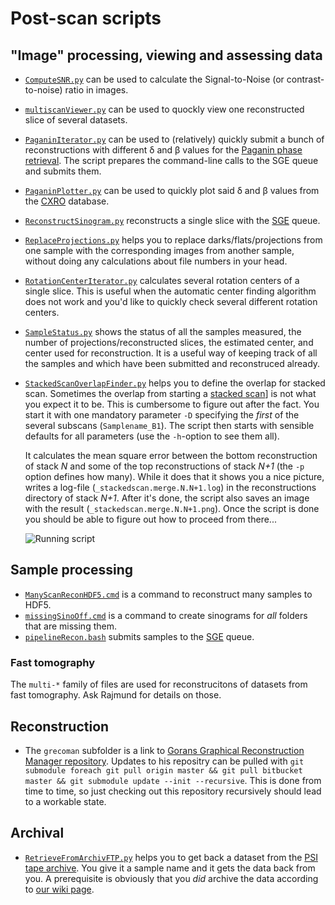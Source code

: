 # Post-scan scripts
## "Image" processing, viewing and assessing data
- [`ComputeSNR.py`]() can be used to calculate the Signal-to-Noise (or contrast-to-noise) ratio in images.
- [`multiscanViewer.py`]() can be used to quockly view one reconstructed slice of several datasets.
- [`PaganinIterator.py`]() can be used to (relatively) quickly submit a bunch of reconstructions with different δ and β values for the [Paganin phase retrieval](http://doi.org/10.1046/j.1365-2818.2002.01010.x).
  The script prepares the command-line calls to the SGE queue and submits them.
- [`PaganinPlotter.py`]() can be used to quickly plot said δ and β values from the [CXRO](http://henke.lbl.gov/optical_constants/) database.
- [`ReconstructSinogram.py`]() reconstructs a single slice with the [SGE](http://en.wikipedia.org/wiki/Oracle_Grid_Engine) queue.
- [`ReplaceProjections.py`]() helps you to replace darks/flats/projections from one sample with the corresponding images from another sample, without doing any calculations about file numbers in your head.
- [`RotationCenterIterator.py`]() calculates several rotation centers of a single slice.
  This is useful when the automatic center finding algorithm does not work and you'd like to quickly check several different rotation centers.
- [`SampleStatus.py`]() shows the status of all the samples measured, the number of projections/reconstructed slices, the estimated center, and center used for reconstruction.
    It is a useful way of keeping track of all the samples and which have been submitted and reconstruced already. 
- [`StackedScanOverlapFinder.py`]() helps you to define the overlap for stacked scan.
  Sometimes the overlap from starting a [stacked scan](../scan/stacked_scan.py)] is not what you expect it to be.
  This is cumbersome to figure out after the fact.
  You start it with one mandatory parameter `-D` specifying the *first* of the several subscans (`Samplename_B1`).
  The script then starts with sensible defaults for all parameters (use the `-h`-option to see them all).

  It calculates the mean square error between the bottom reconstruction of stack *N* and some of the top reconstructions of stack *N+1* (the `-p` option defines how many).
  While it does that it shows you a nice picture, writes a log-file (`_stackedscan.merge.N.N+1.log`) in the reconstructions directory of stack *N+1*.
  After it's done, the script also saves an image with the result (`_stackedscan.merge.N.N+1.png`).
  Once the script is done you should be able to figure out how to proceed from there...
  
  ![Running script](http://f.cl.ly/items/1U082A2m1N0w2H1b0U0T/StackedScanOverlap.gif)

## Sample processing
- [`ManyScanReconHDF5.cmd`]() is a command to reconstruct many samples to HDF5.
- [`missingSinoOff.cmd`]() is a command to create sinograms for *all* folders that are missing them.
- [`pipelineRecon.bash`]() submits samples to the [SGE](http://en.wikipedia.org/wiki/Oracle_Grid_Engine) queue.

### Fast tomography
The `multi-*` family of files are used for reconstrucitons of datasets from fast tomography.
Ask Rajmund for details on those.

## Reconstruction
- The `grecoman` subfolder is a link to [Gorans Graphical Reconstruction Manager repository](https://github.com/gnudo/grecoman).
  Updates to his repositry can be pulled with `git submodule foreach git pull origin master && git pull bitbucket master && git submodule update --init --recursive`.
  This is done from time to time, so just checking out this repository recursively should lead to a workable state.

## Archival
- [`RetrieveFromArchivFTP.py`]() helps you to get back a dataset from the [PSI tape archive](https://archivpsi.psi.ch).
  You give it a sample name and it gets the data back from you.
  A prerequisite is obviously that you *did* archive the data according to [our wiki page](https://intranet.psi.ch/wiki/bin/viewauth/Tomcat/Backups).
  
  
  

